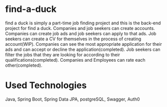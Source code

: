 # find-a-duck
find a duck is simply a part-time job finding project and this is the back-end project for find a duck.
Companies and job seekers can create accounts.
Companies can create job ads and job seekers can apply to that ads.
Job seekers can create a CV for themselves in the process of creating account(WIP).
Companies can see the most appropriate application for their ads and can accept or decline the application(completed).
Job seekers can filter the jobs that they are looking for according to their qualifications(completed).
Companies and Employees can rate each other(completed).

# Used Technologies
Java,
Spring Boot,
Spring Data JPA,
postgreSQL,
Swagger,
Auth0
